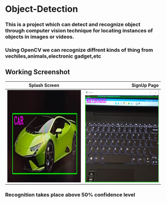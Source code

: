 # Object-Detection

### This is a project which can detect and recognize object through computer vision technique for locating instances of objects in images or videos.
### Using OpenCV we can recognize diffrent kinds of thing from vechiles,animals,electronic gadget,etc


Working Screenshot
-------
| Splash Screen        | SignUp Page           | 
| ------------- | -----:|
| <img src ="car.jpg" height = "300" width = "450">     | <img src ="keyboard.jpg" height = "300" width = "450">|


### Recognition takes place above 50% confidence level 

